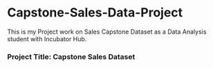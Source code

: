 # Capstone-Sales-Data-Project
This is my Project work on Sales Capstone Dataset as a Data Analysis student with Incubator Hub.

### Project Title: Capstone Sales Dataset
